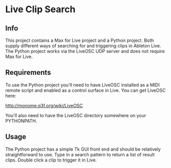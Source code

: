 Live Clip Search
================

Info
----

This project contains a Max for Live project and a Python project.  Both
supply different ways of searching for and triggering clips in Ableton
Live.  The Python project works via the LiveOSC UDP server and does not
require Max for Live.

Requirements
------------

To use the Python project you'll need to have LiveOSC installed as a MIDI 
remote script and enabled as a control surface in Live.  You can get LiveOSC 
here:

http://monome.q3f.org/wiki/LiveOSC

You'll also need to have the LiveOSC directory somewhere on your PYTHONPATH.

Usage
---------------------

The Python project has a simple Tk GUI front end and should be relatively
straightforward to use.  Type in a search pattern to return a list of result
clips.  Double click a clip to trigger it in Live.